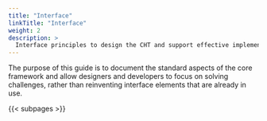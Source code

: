 ```yaml
---
title: "Interface"
linkTitle: "Interface"
weight: 2
description: >
  Interface principles to design the CHT and support effective implementation
---
```


The purpose of this guide is to document the standard aspects of the core framework and allow designers and developers to focus on solving challenges, rather than reinventing interface elements that are already in use.

{{< subpages >}}